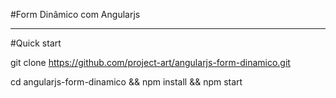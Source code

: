 #Form Dinâmico com Angularjs

------------------------------------------------------------------------

#Quick start

git clone https://github.com/project-art/angularjs-form-dinamico.git 

cd angularjs-form-dinamico && npm install && npm start



 

